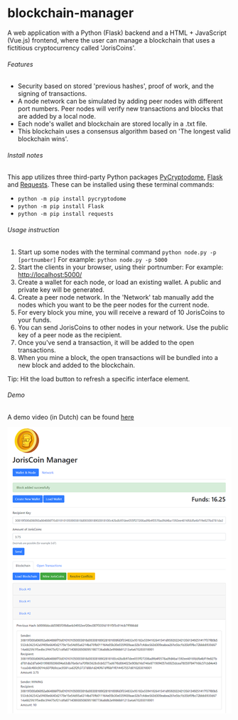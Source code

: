 # blockchain-manager
A web application with a Python (Flask) backend and a HTML + JavaScript (Vue.js) frontend, where the user can manage a blockchain that uses a fictitious cryptocurrency called 'JorisCoins'. 

###### Features
- Security based on stored 'previous hashes', proof of work, and the signing of transactions.
- A node network can be simulated by adding peer nodes with different port numbers. Peer nodes will verify new transactions and blocks that are added by a local node. 
- Each node's wallet and blockchain are stored locally in a .txt file.
- This blockchain uses a consensus algorithm based on 'The longest valid blockchain wins'.  

###### Install notes
This app utilizes three third-party Python packages [PyCryptodome](https://pycryptodome.readthedocs.io/en/latest/index.html#), [Flask](https://palletsprojects.com/p/flask/) and [Requests](https://2.python-requests.org/en/master/). These can be installed using these terminal commands:
- `python -m pip install pycryptodome`
- `python -m pip install Flask`
- `python -m pip install requests`

###### Usage instruction
1. Start up some nodes with the terminal command `python node.py -p [portnumber]` For example: `python node.py -p 5000`
2. Start the clients in your browser, using their portnumber: For example: [http://localhost:5000/](http://localhost:5000/)
3. Create a wallet for each node, or load an existing wallet. A public and private key will be generated.
4. Create a peer node network. In the 'Network' tab manually add the nodes which you want to be the peer nodes for the current node.
5. For every block you mine, you will receive a reward of 10 JorisCoins to your funds.
6. You can send JorisCoins to other nodes in your network. Use the public key of a peer node as the recipient.
7. Once you've send a transaction, it will be added to the open transactions.
8. When you mine a block, the open transactions will be bundled into a new block and added to the blockchain.

Tip: Hit the load button to refresh a specific interface element.

###### Demo
A demo video (in Dutch) can be found [here](https://vimeo.com/409288060)

<img src="screenshot_JorisCoin.png"/>
